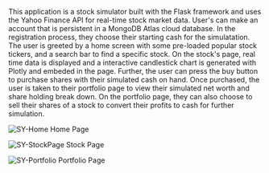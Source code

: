 This application is a stock simulator built with the Flask framework and uses the Yahoo Finance API for real-time stock market data.
User's can make an account that is persistent in a MongoDB Atlas cloud database. In the registration process, they choose their starting cash for the simulatation.
The user is greeted by a home screen with some pre-loaded popular stock tickers, and a search bar to find a specific stock.
On the stock's page, real time data is displayed and a interactive candlestick chart is generated with Plotly and embeded in the page.
Further, the user can press the buy button to purchase shares with their simulated cash on hand.
Once purchased, the user is taken to their portfolio page to view their simulated net worth and share holding break down.
On the portfolio page, they can also choose to sell their shares of a stock to convert their profits to cash for further simulation.


![SY-Home](https://github.com/aarondunn21/StockYard/assets/105383281/70d1a1cb-62e8-493b-9ec9-9625d1102630)
Home Page

![SY-StockPage](https://github.com/aarondunn21/StockYard/assets/105383281/749f3848-cdf6-402a-9432-61b66995c732)
Stock Page

![SY-Portfolio](https://github.com/aarondunn21/StockYard/assets/105383281/f99d978c-eb8b-4b61-99b2-5862392cdcd5)
Portfolio Page


